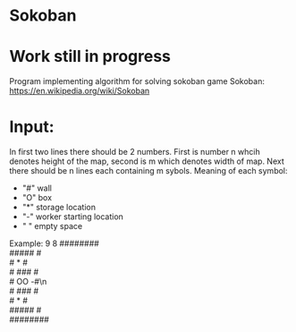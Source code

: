 # Sokoban
# Work still in progress 

Program implementing algorithm for solving sokoban game
Sokoban: https://en.wikipedia.org/wiki/Sokoban

# Input:

In first two lines there should be 2 numbers. First is number n whcih denotes height of the map, second is m which denotes width of map.
Next there should be n lines each containing m sybols.
Meaning of each symbol:
- "#" wall
- "O" box
- "*" storage location
- "-" worker starting location
- " " empty space

Example:
9 8
\#\#\#\#\#\#\#\# <br />
\#\#\#\#\#  \# <br />
\#  *   \# <br />
\# \#\#\#  \# <br />
\#  OO -\#\n <br />
\# \#\#\#  \# <br />
\#  *   \# <br />
\#\#\#\#\#  \# <br />
\#\#\#\#\#\#\#\# <br />
